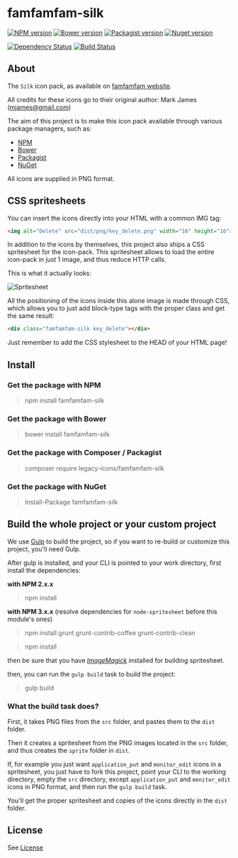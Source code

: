 
# famfamfam-silk

[![NPM version](https://img.shields.io/npm/v/famfamfam-silk.svg)](https://www.npmjs.org/package/famfamfam-silk)
[![Bower version](https://img.shields.io/bower/v/famfamfam-silk.svg)](http://bower.io/search/?q=famfamfam-silk)
[![Packagist version](https://img.shields.io/packagist/v/legacy-icons/famfamfam-silk.svg)](https://packagist.org/packages/legacy-icons/famfamfam-silk)
[![Nuget version](https://img.shields.io/nuget/v/famfamfam-silk.svg)](https://www.nuget.org/packages/famfamfam-silk/)

[![Dependency Status](https://img.shields.io/david/dev/legacy-icons/famfamfam-silk.svg)](https://david-dm.org/legacy-icons/famfamfam-silk)
[![Build Status](https://img.shields.io/travis/legacy-icons/famfamfam-silk.svg)](https://travis-ci.org/legacy-icons/famfamfam-silk)


## About

The `Silk` icon pack, as available on [famfamfam website](http://www.famfamfam.com/lab/icons/silk/).

All credits for these icons go to their original author: Mark James (mjames@gmail.com)

The aim of this project is to make this icon pack available through various package managers, such as:

- [NPM](https://npmjs.org)
- [Bower](http://bower.io)
- [Packagist](https://packagist.org)
- [NuGet](https://www.nuget.org)

All icons are supplied in PNG format.


## CSS spritesheets

You can insert the icons directly into your HTML with a common IMG tag:

```html
<img alt="Delete" src="dist/png/key_delete.png" width="16" height="16">
```


In addition to the icons by themselves, this project also ships a CSS spritesheet for the icon-pack. This spritesheet allows to load the entire icon-pack in just 1 image, and thus reduce HTTP calls.

This is what it actually looks:

![Spritesheet](https://raw.githubusercontent.com/legacy-icons/famfamfam-silk/master/dist/sprite/famfamfam-silk.png)


All the positioning of the icons inside this alone image is made through CSS, which allows you to just add block-type tags with the proper class and get the same result:

```html
<div class="famfamfam-silk key_delete"></div>
```

Just remember to add the CSS stylesheet to the HEAD of your HTML page!


## Install

### Get the package with NPM

> npm install famfamfam-silk


### Get the package with Bower

> bower install famfamfam-silk


### Get the package with Composer / Packagist

> composer require legacy-icons/famfamfam-silk


### Get the package with NuGet

> Install-Package famfamfam-silk


## Build the whole project or your custom project

We use [Gulp](http://gulpjs.com/) to build the project, so if you want to re-build or customize this project, you'll need Gulp.

After gulp is installed, and your CLI is pointed to your work directory, first install the dependencies:

**with NPM 2.x.x**

> npm install

**with NPM 3.x.x** (resolve dependencies for `node-spritesheet` before this module's ones)

> npm install grunt grunt-contrib-coffee grunt-contrib-clean

> npm install

then be sure that you have *[ImageMagick](http://www.imagemagick.org/script/binary-releases.php)* installed for building spritesheet.

then, you can run the `gulp build` task to build the project:

> gulp build


### What the build task does?

First, it takes PNG files from the `src` folder, and pastes them to the `dist` folder.

Then it creates a spritesheet from the PNG images located in the `src` folder, and thus creates the `sprite` folder in `dist`.

If, for example you just want `application_put` and `monitor_edit` icons in a spritesheet, you just have to fork this project, point your CLI to the working directory, 
empty the `src` directory, except `application_put` and `monitor_edit` icons in PNG format, and then run the `gulp build` task.

You'll get the proper spritesheet and copies of the icons directly in the `dist` folder.


## License

See [License](https://github.com/legacy-icons/famfamfam-silk/blob/master/LICENSE.md)
